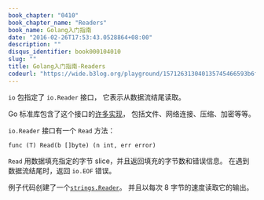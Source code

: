 ```yaml
---
book_chapter: "0410"
book_chapter_name: "Readers"
book_name: Golang入门指南
date: "2016-02-26T17:53:43.0528864+08:00"
description: ""
disqus_identifier: book000104010
slug: ""
title: Golang入门指南-Readers
codeurl: "https://wide.b3log.org/playground/157126313040135745466593b6f65508.go"
---
```


`io` 包指定了 `io.Reader` 接口，
它表示从数据流结尾读取。

Go 标准库包含了这个接口的[许多实现](https://go-zh.org/search?q=Read#Global)，
包括文件、网络连接、压缩、加密等等。

`io.Reader` 接口有一个 `Read` 方法：

	func (T) Read(b []byte) (n int, err error)

`Read` 用数据填充指定的字节 slice，并且返回填充的字节数和错误信息。
在遇到数据流结尾时，返回 `io.EOF` 错误。

例子代码创建了一个[`strings.Reader`](https://go-zh.org/pkg/strings/#Reader)。
并且以每次 8 字节的速度读取它的输出。

<!-- ```go
package main

import (
	"fmt"
	"io"
	"strings"
)

func main() {
	r := strings.NewReader("Hello, Reader!")

	b := make([]byte, 8)
	for {
		n, err := r.Read(b)
		fmt.Printf("n = %v err = %v b = %v\n", n, err, b)
		fmt.Printf("b[:n] = %q\n", b[:n])
		if err == io.EOF {
			break
		}
	}
}

``` -->

